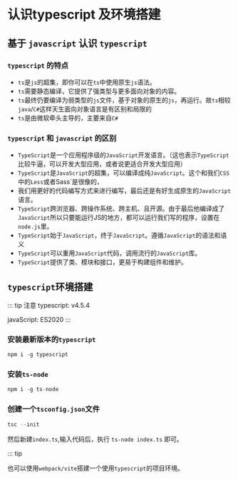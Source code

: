 # 认识typescript 及环境搭建

## 基于 `javascript` 认识 `typescript`

### `typescript` 的特点

* `ts`是`js`的超集，即你可以在`ts`中使用原生`js`语法。
* `ts`需要静态编译，它提供了强类型与更多面向对象的内容。
* `ts`最终仍要编译为弱类型的`js`文件，基于对象的原生的`js`，再运行。故`ts`相较`java`/`C#`这样天生面向对象语言是有区别和局限的
* `ts`是由微软牵头主导的，主要来自`C#`

### `typescript` 和 `javascript` 的区别

* `TypeScript`是一个应用程序级的`JavaScript`开发语言。（这也表示`TypeScript`比较牛逼，可以开发大型应用，或者说更适合开发大型应用）
* `TypeScript`是`JavaScript`的超集，可以编译成纯`JavaScript`。这个和我们`CSS`中的`Less`或者Sass`是很像的，
* 我们用更好的代码编写方式来进行编写，最后还是有好生成原生的`JavaScript`语言。
* `TypeScript`跨浏览器、跨操作系统、跨主机、且开源。由于最后他编译成了`JavaScript`所以只要能运行JS的地方，都可以运行我们写的程序，设置在`node.js`里。
* `TypeScript`始于`JavaScript`，终于`JavaScript`。遵循`JavaScript`的语法和语义
* `TypeScript`可以重用`JavaScript`代码，调用流行的`JavaScript`库。
* `TypeScript`提供了类、模块和接口，更易于构建组件和维护。

## `typescript`环境搭建

::: tip 注意
typescript: v4.5.4

javaScript: ES2020
:::

### 安装最新版本的`typescript`

```js
npm i -g typescript
```

### 安装`ts-node`

```js
npm i -g ts-node
```

### 创建一个`tsconfig.json`文件

```js
tsc --init
```

然后新建`index.ts`,输入代码后，执行 `ts-node index.ts` 即可。

::: tip

也可以使用`webpack/vite`搭建一个使用`typescript`的项目环境。
